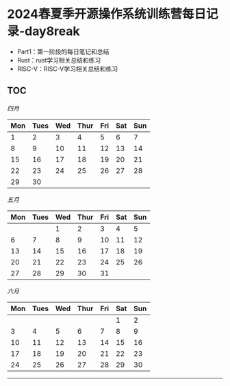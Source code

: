 # 2024春夏季开源操作系统训练营每日记录-day8reak

- Part1：第一阶段的每日笔记和总结
- Rust：rust学习相关总结和练习
- RISC-V：RISC-V学习相关总结和练习

## TOC

*四月*

| Mon | Tues | Wed | Thur | Fri | Sat | Sun |
| --- | ---- | --- | ---- | --- | --- | --- |
| 1   | 2    | 3   | 4    | 5   | 6   | 7   |
| 8   | 9    | 10  | 11   | 12  | 13  | 14  |
| 15  | 16   | 17  | 18   | 19  | 20  | 21  |
| 22  | 23   | 24  | 25   | 26  | 27  | 28  |
| 29  | 30   |     |      |     |     |     |

*五月*

| Mon | Tues | Wed | Thur | Fri    | Sat | Sun |
| --- | ---- | --- | ---- | ------ | --- | --- |
|     |      | 1   | 2    | 3 <br> | 4   | 5   |
| 6   | 7    | 8   | 9    | 10     | 11  | 12  |
| 13  | 14   | 15  | 16   | 17     | 18  | 19  |
| 20  | 21   | 22  | 23   | 24     | 25  | 26  |
| 27  | 28   | 29  | 30   | 31     |     |     |

*六月*

| Mon    | Tues | Wed | Thur | Fri | Sat | Sun |
| ------ | ---- | --- | ---- | --- | --- | --- |
|        |      |     |      |     | 1   | 2   |
| 3 <br> | 4    | 5   | 6    | 7   | 8   | 9   |
| 10     | 11   | 12  | 13   | 14  | 15  | 16  |
| 17     | 18   | 19  | 20   | 21  | 22  | 23  |
| 24     | 25   | 26  | 27   | 28  | 29  | 30  |

------